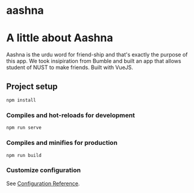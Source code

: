 # aashna
# A little about Aashna
Aashna is the urdu word for friend-ship and that's exactly the purpose of this app.
We took insipiration from Bumble and built an app that allows student of NUST to make friends.
Built with VueJS.
## Project setup
```
npm install
```

### Compiles and hot-reloads for development
```
npm run serve
```

### Compiles and minifies for production
```
npm run build
```

### Customize configuration
See [Configuration Reference](https://cli.vuejs.org/config/).
